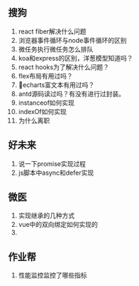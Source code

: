 ## 搜狗
1. react fiber解决什么问题
2. 浏览器事件循环与node事件循环的区别
3. 微任务执行微任务怎么排队
4. koa和express的区别，洋葱模型知道吗？
5. react hooks为了解决什么问题？
6. flex布局有用过吗？
7. echarts富文本有用过吗？
8. antd源码读过吗？有没有进行过封装。
9. instanceof如何实现
10. indexOf如何实现
11. 为什么离职

## 好未来
1. 说一下promise实现过程
2. js脚本中async和defer实现

## 微医
1. 实现继承的几种方式
2. vue中的双向绑定如何实现的
3.

## 作业帮
1. 性能监控监控了哪些指标

